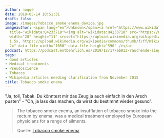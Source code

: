```yaml
---
author: noqqe
date: 2018-05-14 10:51:31
draft: false
image: /images/Tobacco_smoke_enema_device.jpg
imageauthor: <span lang="en">Unknown</span><a href="https://www.wikidata.org/wiki/Q4233718"
  title="wikidata:Q4233718"><img alt="wikidata:Q4233718" src="https://upload.wikimedia.org/wikipedia/commons/thumb/f/ff/Wikidata-logo.svg/20px-Wikidata-logo.svg.png"
  width="20" height="11" srcset="https://upload.wikimedia.org/wikipedia/commons/thumb/f/ff/Wikidata-logo.svg/30px-Wikidata-logo.svg.png
  1.5x, https://upload.wikimedia.org/wikipedia/commons/thumb/f/ff/Wikidata-logo.svg/40px-Wikidata-logo.svg.png
  2x" data-file-width="1050" data-file-height="590" /></a>
podcast: https://podcast.entbehrlich.es/2019/12/17/eb013-rauchende-ziegen/
tags:
- Good articles
- Medical treatments
- Pseudoscience
- Tobacco
- Wikipedia articles needing clarification from November 2015
title: Tobacco smoke enema
---
```


"Ja, toll, Tabak. Du könntest mir das Zeug ja auch einfach in den Arsch
pusten" - "Oh, ja lass das machen, da wirst du bestimmt wieder gesund".

> The tobacco smoke enema, an insufflation of tobacco smoke into the rectum by
> enema, was a medical treatment employed by European physicians for a range of
> ailments.
>
> Quelle: [Tobacco smoke enema](https://en.wikipedia.org/wiki/Tobacco_smoke_enema)